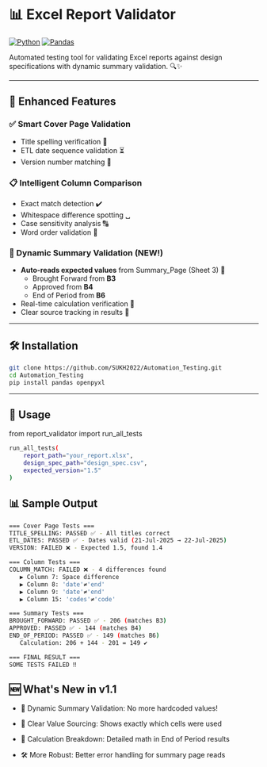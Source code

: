 # 📊 Excel Report Validator

[![Python](https://img.shields.io/badge/python-3.8%2B-blue)](https://www.python.org/)
[![Pandas](https://img.shields.io/badge/pandas-1.3%2B-orange)](https://pandas.pydata.org/)

Automated testing tool for validating Excel reports against design specifications with dynamic summary validation. 🔍✨

---

## 🌟 Enhanced Features

### ✅ Smart Cover Page Validation
- Title spelling verification 📝  
- ETL date sequence validation ⏳  
- Version number matching 🔖  

### 📋 Intelligent Column Comparison
- Exact match detection ✔️  
- Whitespace difference spotting ␣  
- Case sensitivity analysis 🔠  
- Word order validation 🔄  

### 🧮 Dynamic Summary Validation (NEW!)
- **Auto-reads expected values** from Summary_Page (Sheet 3) 📖  
  - Brought Forward from **B3**  
  - Approved from **B4**  
  - End of Period from **B6**  
- Real-time calculation verification 🧮  
- Clear source tracking in results 📌  

---

## 🛠️ Installation

```bash
git clone https://github.com/SUKH2022/Automation_Testing.git
cd Automation_Testing
pip install pandas openpyxl
```

---

## 🚀 Usage

from report_validator import run_all_tests

```bash
run_all_tests(
    report_path="your_report.xlsx",
    design_spec_path="design_spec.csv", 
    expected_version="1.5"
)
```

## 📊 Sample Output

```bash
=== Cover Page Tests ===
TITLE_SPELLING: PASSED ✅ - All titles correct
ETL_DATES: PASSED ✅ - Dates valid (21-Jul-2025 → 22-Jul-2025)
VERSION: FAILED ❌ - Expected 1.5, found 1.4

=== Column Tests ===
COLUMN_MATCH: FAILED ❌ - 4 differences found
   ▶ Column 7: Space difference
   ▶ Column 8: 'date'≠'end' 
   ▶ Column 9: 'date'≠'end'
   ▶ Column 15: 'codes'≠'code'

=== Summary Tests ===
BROUGHT_FORWARD: PASSED ✅ - 206 (matches B3)
APPROVED: PASSED ✅ - 144 (matches B4) 
END_OF_PERIOD: PASSED ✅ - 149 (matches B6)
   Calculation: 206 + 144 - 201 = 149 ✔️

=== FINAL RESULT ===
SOME TESTS FAILED ‼️
```

## 🆕 What's New in v1.1

- 🎯 Dynamic Summary Validation: No more hardcoded values!

- 📌 Clear Value Sourcing: Shows exactly which cells were used

- 🧮 Calculation Breakdown: Detailed math in End of Period results

- 🛠️ More Robust: Better error handling for summary page reads
